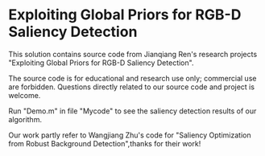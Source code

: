 # Exploiting Global Priors for RGB-D Saliency Detection
This solution contains source code from Jianqiang Ren's research projects 
"Exploiting Global Priors for RGB-D Saliency Detection".

The source code is for educational and research use only; commercial use are 
forbidden.
Questions directly related to our source code and project is welcome. 

Run "Demo.m" in file "Mycode" to see the saliency detection results of our algorithm.

Our work partly refer to Wangjiang Zhu's code for "Saliency Optimization from Robust Background Detection",thanks for their work! 

